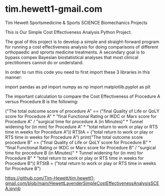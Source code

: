 # tim.hewett1-gmail.com
Tim Hewett Sportsmedicine &amp; Sports SCIENCE Biomechanics Projects

This is Our Simple Cost Effectiveness Analysis Python Project.

The goal of this project is to develop a simple and straight-forward program for running a cost effectiveness analysis for doing comparisons of different orthopaedic and sprorts medicine treatments. A secondary goal is to bypass compex Bayesian biostatistical analyses that most clinical prectitioners cannot do or understand. 

In order to run this code you need to first import these 3 libraries in this manner:

import pandas as pd
import numpy as np
import matplotlib.pyplot as plt

The important calculation to compare the Cost Effectiveness of Procedure A versus Procedure B is the following:

("The total outcome score of procedure A" == ("final Quality of Life or QoLY score for Procedure A" * "final Functional Rating or IKDC or Marx score for Procedure A" / "surgical time for procedure A (in Minutes)" * Tunnel widening for (in mm) for Procedure A" * "total return to work or play or RTS time in weeks for Procedure A"))
RTStA = ("total return to work or play or RTS time in weeks for Procedure A")
print("The total outcome score procedure B" == ("final Quality of Life or QoLY score for Procedure B" * "final Functional Rating or IKDC or Marx score for Procedure B" / "surgical time for procedure B (in Minutes)" * Tunnel widening for (in mm) for Procedure B" * "total return to work or play or RTS time in weeks for Procedure B"))
RTStB = ("total return to work or play or RTS time in weeks for Procedure B")


https://github.com/Tim-Hewett/tim.hewett1-gmail.com/blob/main/HewettLavenderSimpleCostEffectivenessAnalysisSCEA.ipynb
